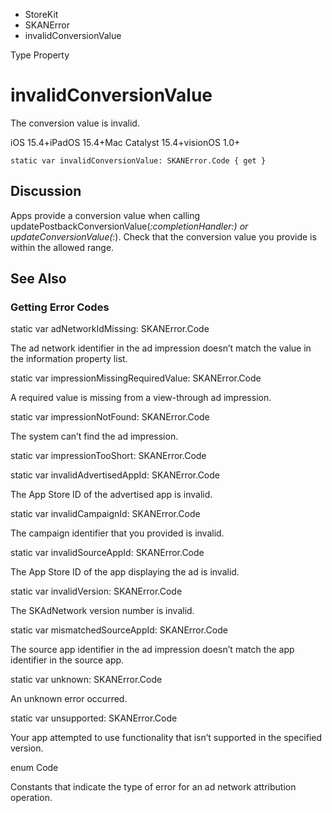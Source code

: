 

- StoreKit
- SKANError
-  invalidConversionValue 

Type Property

# invalidConversionValue

The conversion value is invalid.

iOS 15.4+iPadOS 15.4+Mac Catalyst 15.4+visionOS 1.0+

``` source
static var invalidConversionValue: SKANError.Code { get }
```

## Discussion

Apps provide a conversion value when calling updatePostbackConversionValue(_:completionHandler:) or updateConversionValue(_:). Check that the conversion value you provide is within the allowed range.

## See Also

### Getting Error Codes

static var adNetworkIdMissing: SKANError.Code

The ad network identifier in the ad impression doesn’t match the value in the information property list.

static var impressionMissingRequiredValue: SKANError.Code

A required value is missing from a view-through ad impression.

static var impressionNotFound: SKANError.Code

The system can’t find the ad impression.

static var impressionTooShort: SKANError.Code

static var invalidAdvertisedAppId: SKANError.Code

The App Store ID of the advertised app is invalid.

static var invalidCampaignId: SKANError.Code

The campaign identifier that you provided is invalid.

static var invalidSourceAppId: SKANError.Code

The App Store ID of the app displaying the ad is invalid.

static var invalidVersion: SKANError.Code

The SKAdNetwork version number is invalid.

static var mismatchedSourceAppId: SKANError.Code

The source app identifier in the ad impression doesn’t match the app identifier in the source app.

static var unknown: SKANError.Code

An unknown error occurred.

static var unsupported: SKANError.Code

Your app attempted to use functionality that isn’t supported in the specified version.

enum Code

Constants that indicate the type of error for an ad network attribution operation.

